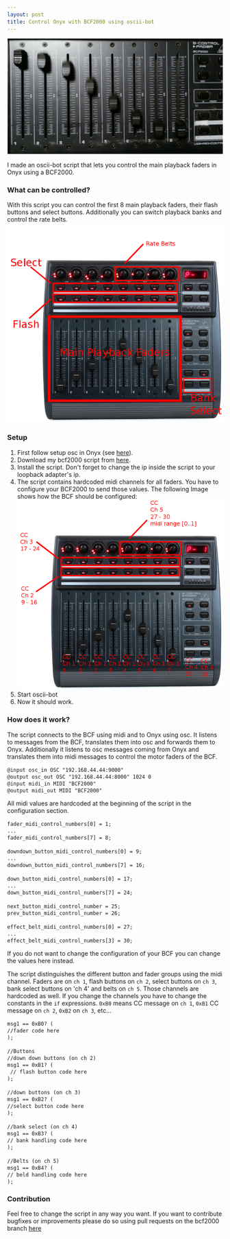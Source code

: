 ```yaml
---
layout: post
title: Control Onyx with BCF2000 using oscii-bot
---
```

![fader animation](https://raw.githubusercontent.com/frickeln/frickeln.github.io/master/_posts/fader_bcf.gif)

I made an oscii-bot script that lets you control the main playback faders in Onyx using a BCF2000.

### What can be controlled?
With this script you can control the first 8 main playback faders, their flash buttons and select buttons.
Additionally you can switch playback banks and control the rate belts.
![bcf_config](https://raw.githubusercontent.com/arneboe/con-trol-oscii-bot/bcf2000/bcf_onyx.png)

### Setup
1. First follow setup osc in Onyx (see [here](https://frickeln.github.io/onyx-oscii-bot-midi-input/)).
2. Download my bcf2000 script from [here](https://github.com/arneboe/con-trol-oscii-bot/blob/bcf2000/BCF2000_to_onyx.txt).
3. Install the script. Don't forget to change the ip inside the script to your loopback adapter's ip.
4. The script contains hardcoded midi channels for all faders. You have to configure your BCF2000 to send those values. The following Image shows how the BCF should be configured:
![bcf_config](https://raw.githubusercontent.com/arneboe/con-trol-oscii-bot/bcf2000/bcf_midi_settings.png)
5. Start oscii-bot
6. Now it should work.

### How does it work?
The script connects to the BCF using midi and to Onyx using osc.
It listens to messages from the BCF, translates them into osc and forwards them to Onyx.
Additionally it listens to osc messages coming from Onyx and translates them into midi messages to control the motor faders of the BCF.
```
@input osc_in OSC "192.168.44.44:9000"
@output osc_out OSC "192.168.44.44:8000" 1024 0
@input midi_in MIDI "BCF2000"
@output midi_out MIDI "BCF2000"
```

All midi values are hardcoded at the beginning of the script in the configuration section.
```
fader_midi_control_numbers[0] = 1;
...
fader_midi_control_numbers[7] = 8;

downdown_button_midi_control_numbers[0] = 9;
...
downdown_button_midi_control_numbers[7] = 16;

down_button_midi_control_numbers[0] = 17;
...
down_button_midi_control_numbers[7] = 24;

next_button_midi_control_number = 25;
prev_button_midi_control_number = 26;

effect_belt_midi_control_numbers[0] = 27;
...
effect_belt_midi_control_numbers[3] = 30;
```
If you do not want to change the configuration of your BCF you can change the values here instead.

The script distinguishes the different button and fader groups using the midi channel.
Faders are on `ch 1`, flash buttons on `ch 2`, select buttons on `ch 3`, bank select buttons on 'ch 4' and belts on `ch 5`.
Those channels are hardcoded as well. If you change the channels you have to change the constants in the `if` expressions.
`0xB0` means CC message on `ch 1`, `0xB1` CC message on `ch 2`, `0xB2` on `ch 3`, etc...

```//Faders
msg1 == 0xB0? (
//fader code here
);

//Buttons
//down down buttons (on ch 2)
msg1 == 0xB1? (
 // flash button code here
);

//down buttons (on ch 3)
msg1 == 0xB2? (
//select button code here
);

//bank select (on ch 4)
msg1 == 0xB3? (
// bank handling code here
);

//Belts (on ch 5)
msg1 == 0xB4? (
// beld handling code here
);
```

### Contribution
Feel free to change the script in any way you want. If you want to contribute bugfixes or improvements please do so using pull requests on the bcf2000 branch [here](https://github.com/arneboe/con-trol-oscii-bot/tree/bcf2000)
